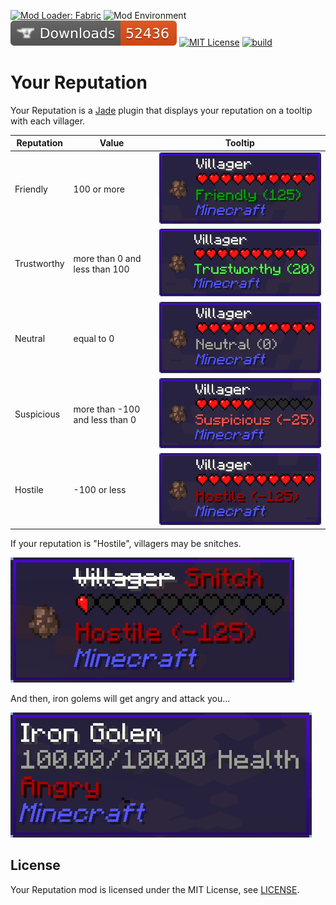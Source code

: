 [![Mod Loader: Fabric](https://img.shields.io/static/v1?label=modloader&message=fabric&color=brightgreen)](https://www.curseforge.com/minecraft/mc-mods/fabric-api)
![Mod Environment](https://img.shields.io/static/v1?label=environment&message=client%2Fserver&color=yellow)
[![Downloads](https://raw.githubusercontent.com/Aton-Kish/mcmod-stats/main/your-reputation/downloads.svg)](https://www.curseforge.com/minecraft/mc-mods/your-reputation)
[![MIT License](https://img.shields.io/static/v1?label=licence&message=MIT&color=blue)](./LICENSE)
[![build](https://github.com/Aton-Kish/your-reputation/actions/workflows/build.yaml/badge.svg?branch=1.19-jade)](https://github.com/Aton-Kish/your-reputation/actions/workflows/build.yaml?query=branch:1.19-jade)

# Your Reputation

Your Reputation is a [Jade](https://www.curseforge.com/minecraft/mc-mods/jade) plugin that displays your reputation on a tooltip with each villager.

| Reputation  | Value                          | Tooltip                       |
| ----------- | ------------------------------ | ----------------------------- |
| Friendly    | 100 or more                    | ![](./images/friendly.png)    |
| Trustworthy | more than 0 and less than 100  | ![](./images/trustworthy.png) |
| Neutral     | equal to 0                     | ![](./images/neutral.png)     |
| Suspicious  | more than -100 and less than 0 | ![](./images/suspicious.png)  |
| Hostile     | -100 or less                   | ![](./images/hostile.png)     |

If your reputation is "Hostile", villagers may be snitches.

![](./images/snitch.png)

And then, iron golems will get angry and attack you...

![](./images/angry_golem.png)

## License

Your Reputation mod is licensed under the MIT License, see [LICENSE](./LICENSE).
